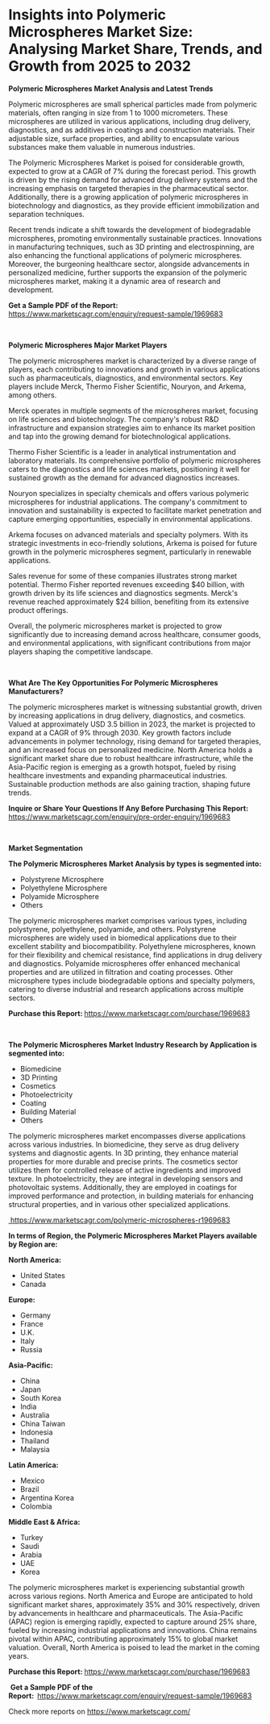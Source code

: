 <p><h1>Insights into Polymeric Microspheres Market Size: Analysing Market Share, Trends, and Growth from 2025 to 2032</h1></p><p><strong>Polymeric Microspheres Market Analysis and Latest Trends</strong></p>
<p><p>Polymeric microspheres are small spherical particles made from polymeric materials, often ranging in size from 1 to 1000 micrometers. These microspheres are utilized in various applications, including drug delivery, diagnostics, and as additives in coatings and construction materials. Their adjustable size, surface properties, and ability to encapsulate various substances make them valuable in numerous industries.</p><p>The Polymeric Microspheres Market is poised for considerable growth, expected to grow at a CAGR of 7% during the forecast period. This growth is driven by the rising demand for advanced drug delivery systems and the increasing emphasis on targeted therapies in the pharmaceutical sector. Additionally, there is a growing application of polymeric microspheres in biotechnology and diagnostics, as they provide efficient immobilization and separation techniques.</p><p>Recent trends indicate a shift towards the development of biodegradable microspheres, promoting environmentally sustainable practices. Innovations in manufacturing techniques, such as 3D printing and electrospinning, are also enhancing the functional applications of polymeric microspheres. Moreover, the burgeoning healthcare sector, alongside advancements in personalized medicine, further supports the expansion of the polymeric microspheres market, making it a dynamic area of research and development.</p></p>
<p><strong>Get a Sample PDF of the Report:&nbsp;</strong> <a href="https://www.marketscagr.com/enquiry/request-sample/1969683?utm_campaign=3580&utm_medium=2&utm_source=Github&utm_content=ia&utm_term=01042025&utm_id=polymeric-microspheres">https://www.marketscagr.com/enquiry/request-sample/1969683</a></p>
<p>&nbsp;</p>
<p><strong>Polymeric Microspheres Major Market Players</strong></p>
<p><p>The polymeric microspheres market is characterized by a diverse range of players, each contributing to innovations and growth in various applications such as pharmaceuticals, diagnostics, and environmental sectors. Key players include Merck, Thermo Fisher Scientific, Nouryon, and Arkema, among others.</p><p>Merck operates in multiple segments of the microspheres market, focusing on life sciences and biotechnology. The company's robust R&D infrastructure and expansion strategies aim to enhance its market position and tap into the growing demand for biotechnological applications.</p><p>Thermo Fisher Scientific is a leader in analytical instrumentation and laboratory materials. Its comprehensive portfolio of polymeric microspheres caters to the diagnostics and life sciences markets, positioning it well for sustained growth as the demand for advanced diagnostics increases.</p><p>Nouryon specializes in specialty chemicals and offers various polymeric microspheres for industrial applications. The company's commitment to innovation and sustainability is expected to facilitate market penetration and capture emerging opportunities, especially in environmental applications.</p><p>Arkema focuses on advanced materials and specialty polymers. With its strategic investments in eco-friendly solutions, Arkema is poised for future growth in the polymeric microspheres segment, particularly in renewable applications.</p><p>Sales revenue for some of these companies illustrates strong market potential. Thermo Fisher reported revenues exceeding $40 billion, with growth driven by its life sciences and diagnostics segments. Merck's revenue reached approximately $24 billion, benefiting from its extensive product offerings. </p><p>Overall, the polymeric microspheres market is projected to grow significantly due to increasing demand across healthcare, consumer goods, and environmental applications, with significant contributions from major players shaping the competitive landscape.</p></p>
<p>&nbsp;</p>
<p><strong>What Are The Key Opportunities For Polymeric Microspheres Manufacturers?</strong></p>
<p><p>The polymeric microspheres market is witnessing substantial growth, driven by increasing applications in drug delivery, diagnostics, and cosmetics. Valued at approximately USD 3.5 billion in 2023, the market is projected to expand at a CAGR of 9% through 2030. Key growth factors include advancements in polymer technology, rising demand for targeted therapies, and an increased focus on personalized medicine. North America holds a significant market share due to robust healthcare infrastructure, while the Asia-Pacific region is emerging as a growth hotspot, fueled by rising healthcare investments and expanding pharmaceutical industries. Sustainable production methods are also gaining traction, shaping future trends.</p></p>
<p><strong>Inquire or Share Your Questions If Any Before Purchasing This Report:</strong> <a href="https://www.marketscagr.com/enquiry/pre-order-enquiry/1969683?utm_campaign=3580&utm_medium=2&utm_source=Github&utm_content=ia&utm_term=01042025&utm_id=polymeric-microspheres">https://www.marketscagr.com/enquiry/pre-order-enquiry/1969683</a></p>
<p>&nbsp;</p>
<p><strong>Market Segmentation</strong></p>
<p><strong>The Polymeric Microspheres Market Analysis by types is segmented into:</strong></p>
<p><ul><li>Polystyrene Microsphere</li><li>Polyethylene Microsphere</li><li>Polyamide Microsphere</li><li>Others</li></ul></p>
<p><p>The polymeric microspheres market comprises various types, including polystyrene, polyethylene, polyamide, and others. Polystyrene microspheres are widely used in biomedical applications due to their excellent stability and biocompatibility. Polyethylene microspheres, known for their flexibility and chemical resistance, find applications in drug delivery and diagnostics. Polyamide microspheres offer enhanced mechanical properties and are utilized in filtration and coating processes. Other microsphere types include biodegradable options and specialty polymers, catering to diverse industrial and research applications across multiple sectors.</p></p>
<p><strong>Purchase this Report:&nbsp;</strong><a href="https://www.marketscagr.com/purchase/1969683?utm_campaign=3580&utm_medium=2&utm_source=Github&utm_content=ia&utm_term=01042025&utm_id=polymeric-microspheres">https://www.marketscagr.com/purchase/1969683</a></p>
<p>&nbsp;</p>
<p><strong>The Polymeric Microspheres Market Industry Research by Application is segmented into:</strong></p>
<p><ul><li>Biomedicine</li><li>3D Printing</li><li>Cosmetics</li><li>Photoelectricity</li><li>Coating</li><li>Building Material</li><li>Others</li></ul></p>
<p><p>The polymeric microspheres market encompasses diverse applications across various industries. In biomedicine, they serve as drug delivery systems and diagnostic agents. In 3D printing, they enhance material properties for more durable and precise prints. The cosmetics sector utilizes them for controlled release of active ingredients and improved texture. In photoelectricity, they are integral in developing sensors and photovoltaic systems. Additionally, they are employed in coatings for improved performance and protection, in building materials for enhancing structural properties, and in various other specialized applications.</p></p>
<p><a href="https://www.marketscagr.com/polymeric-microspheres-r1969683?utm_campaign=3580&utm_medium=2&utm_source=Github&utm_content=ia&utm_term=01042025&utm_id=polymeric-microspheres">&nbsp;https://www.marketscagr.com/polymeric-microspheres-r1969683</a></p>
<p><strong>In terms of Region, the Polymeric Microspheres Market Players available by Region are:</strong></p>
<p>
    <p> <strong> North America: </strong>
        <ul>
            <li>United States</li>
            <li>Canada</li>
        </ul>
        </p> 
    <p> <strong> Europe: </strong>
        <ul>
            <li>Germany</li>
            <li>France</li>
            <li>U.K.</li>
            <li>Italy</li>
            <li>Russia</li>
        </ul>
        </p> 
    <p> <strong> Asia-Pacific: </strong>
        <ul>
            <li>China</li>
            <li>Japan</li>
            <li>South Korea</li>
            <li>India</li>
            <li>Australia</li>
            <li>China Taiwan</li>
            <li>Indonesia</li>
            <li>Thailand</li>
            <li>Malaysia</li>
        </ul>
        </p> 
    <p> <strong> Latin America: </strong>
        <ul>
            <li>Mexico</li>
            <li>Brazil</li>
            <li>Argentina Korea</li>
            <li>Colombia</li>
        </ul>
        </p> 
    <p> <strong> Middle East & Africa: </strong>
        <ul>
            <li>Turkey</li>
            <li>Saudi</li>
            <li>Arabia</li>
            <li>UAE</li>
            <li>Korea</li>
        </ul>
    </p>
    </p>
<p><p>The polymeric microspheres market is experiencing substantial growth across various regions. North America and Europe are anticipated to hold significant market shares, approximately 35% and 30% respectively, driven by advancements in healthcare and pharmaceuticals. The Asia-Pacific (APAC) region is emerging rapidly, expected to capture around 25% share, fueled by increasing industrial applications and innovations. China remains pivotal within APAC, contributing approximately 15% to global market valuation. Overall, North America is poised to lead the market in the coming years.</p></p>
<p><strong>Purchase this Report: </strong><a href="https://www.marketscagr.com/purchase/1969683?utm_campaign=3580&utm_medium=2&utm_source=Github&utm_content=ia&utm_term=01042025&utm_id=polymeric-microspheres">https://www.marketscagr.com/purchase/1969683</a></p>
<p>&nbsp;<strong>Get a Sample PDF of the Report:&nbsp;&nbsp;</strong><a href="https://www.marketscagr.com/enquiry/request-sample/1969683?utm_campaign=3580&utm_medium=2&utm_source=Github&utm_content=ia&utm_term=01042025&utm_id=polymeric-microspheres">https://www.marketscagr.com/enquiry/request-sample/1969683</a></p>
<p><strong></strong></p>
<p>Check more reports on <a href="https://www.marketscagr.com/?utm_campaign=3580&utm_medium=2&utm_source=Github&utm_content=ia&utm_term=01042025&utm_id=polymeric-microspheres">https://www.marketscagr.com/</a></p>